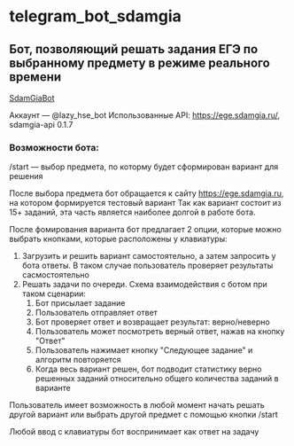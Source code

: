 # telegram_bot_sdamgia
## Бот, позволяющий решать задания ЕГЭ по выбранному предмету в режиме реального времени
[SdamGiaBot](http://t.me/Sdamgia_test_bot)

Аккаунт — @lazy_hse_bot
Использованные API: https://ege.sdamgia.ru/, sdamgia-api 0.1.7

### Возможности бота:
/start — выбор предмета, по которму будет сформирован вариант для решения

После выбора предмета бот обращается к сайту https://ege.sdamgia.ru, на котором формируется тестовый вариант
Так как вариант состоит из 15+ заданий, эта часть является наиболее долгой в работе бота. 

После фомирования варианта бот предлагает 2 опции, которые можно выбрать кнопками, которые расположены у клавиатуры:
  1. Загрузить и решить вариант самостоятельно, а затем запросить у бота ответы. В таком случае пользователь проверяет результаты сасмостоятельно
  2. Решать задачи по очереди. Схема взаимодействия с ботом при таком сценарии:
        1. Бот присылает задание
        2. Пользователь отправляет ответ
        3. Бот проверяет ответ и возвращает результат: верно/неверно
        4. Пользователь может посмотреть верный ответ, нажав на кнопку "Ответ"
        5. Пользователь нажимает кнопку "Следующее задание" и алгоритм повторяется
        6. Когда весь вариант решен, бот подводит статистику верно решенных заданий относительно общего количества заданий в варианте
 
 Пользователь имеет возможность в любой момент начать решать другой вариант или выбрать другой предмет с помощью кнопки /start 

Любой ввод с клавиатуры бот воспринимает как ответ на задачу
